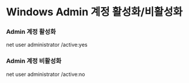 # Windows Admin 계정 활성화/비활성화

### Admin 계정 활성화
net user administrator /active:yes

### Admin 계정 비활성화
net user administrator /active:no
